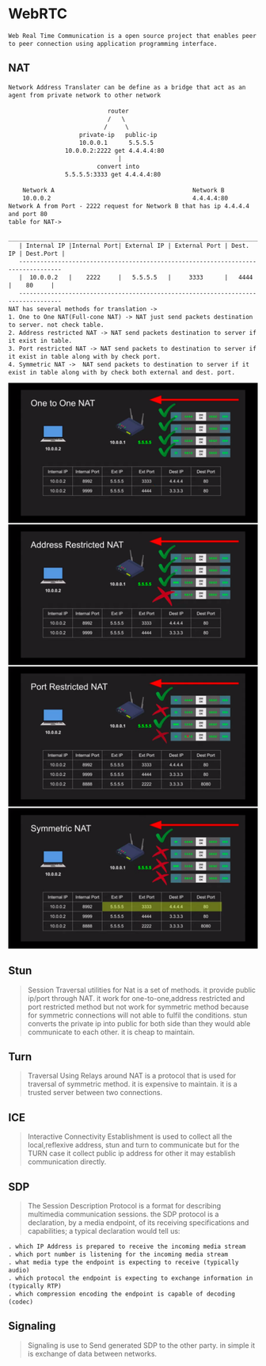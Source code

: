 # WebRTC

```
Web Real Time Communication is a open source project that enables peer to peer connection using application programming interface.
```

## NAT

```
Network Address Translater can be define as a bridge that act as an agent from private network to other network

                            router
                            /   \
                           /     \
                    private-ip   public-ip
                    10.0.0.1      5.5.5.5
                10.0.0.2:2222 get 4.4.4.4:80
                               |
                         convert into
                5.5.5.5:3333 get 4.4.4.4:80

    Network A                                       Network B
    10.0.0.2                                        4.4.4.4:80
Network A from Port - 2222 request for Network B that has ip 4.4.4.4 and port 80
table for NAT->
    ________________________________________________________________________________
   | Internal IP |Internal Port| External IP | External Port | Dest. IP | Dest.Port |
   ----------------------------------------------------------------------------------
   |  10.0.0.2   |    2222     |   5.5.5.5   |     3333      |   4444   |    80     |
   ----------------------------------------------------------------------------------
NAT has several methods for translation ->
1. One to One NAT(Full-cone NAT) -> NAT just send packets destination to server. not check table.
2. Address restricted NAT -> NAT send packets destination to server if it exist in table.
3. Port restricted NAT -> NAT send packets to destination to server if it exist in table along with by check port.
4. Symmetric NAT ->  NAT send packets to destination to server if it exist in table along with by check both external and dest. port.
```

![one-to-one](NAT/1.one-to-one.png)
![address-restricted](NAT/2.address-restricted.png)
![port-restricted](NAT/3.port-restricted.png)
![symmetric](NAT/4.symmetric.png)

## Stun

> Session Traversal utilities for Nat is a set of methods. it provide public ip/port through NAT. it work for one-to-one,address restricted and port restricted method but not work for symmetric method because for symmetric connections will not able to fulfil the conditions. stun converts the private ip into public for both side than they would able communicate to each other. it is cheap to maintain.

## Turn

> Traversal Using Relays around NAT is a protocol that is used for traversal of symmetric method. it is expensive to maintain. it is a trusted server between two connections.

## ICE

> Interactive Connectivity Establishment is used to collect all the local,reflexive address, stun and turn to communicate but for the TURN case it collect public ip address for other it may establish communication directly.

## SDP

> The Session Description Protocol is a format for describing multimedia communication sessions. the SDP protocol is a declaration, by a media endpoint, of its receiving specifications and capabilities; a typical declaration would tell us:

```
. which IP Address is prepared to receive the incoming media stream
. which port number is listening for the incoming media stream
. what media type the endpoint is expecting to receive (typically audio)
. which protocol the endpoint is expecting to exchange information in (typically RTP)
. which compression encoding the endpoint is capable of decoding (codec)
```
## Signaling
> Signaling is use to Send generated  SDP to the other party. in simple it is exchange of data between networks.